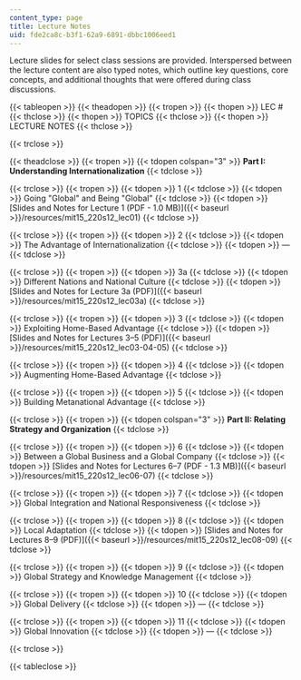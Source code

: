 ```yaml
---
content_type: page
title: Lecture Notes
uid: fde2ca8c-b3f1-62a9-6891-dbbc1006eed1
---
```


Lecture slides for select class sessions are provided. Interspersed between the lecture content are also typed notes, which outline key questions, core concepts, and additional thoughts that were offered during class discussions.

{{< tableopen >}}
{{< theadopen >}}
{{< tropen >}}
{{< thopen >}}
LEC #
{{< thclose >}}
{{< thopen >}}
TOPICS
{{< thclose >}}
{{< thopen >}}
LECTURE NOTES
{{< thclose >}}

{{< trclose >}}

{{< theadclose >}}
{{< tropen >}}
{{< tdopen colspan="3" >}}
**Part I: Understanding Internationalization**
{{< tdclose >}}

{{< trclose >}}
{{< tropen >}}
{{< tdopen >}}
1
{{< tdclose >}}
{{< tdopen >}}
Going "Global" and Being "Global"
{{< tdclose >}}
{{< tdopen >}}
[Slides and Notes for Lecture 1 (PDF - 1.0 MB)]({{< baseurl >}}/resources/mit15_220s12_lec01)
{{< tdclose >}}

{{< trclose >}}
{{< tropen >}}
{{< tdopen >}}
2
{{< tdclose >}}
{{< tdopen >}}
The Advantage of Internationalization
{{< tdclose >}}
{{< tdopen >}}
—
{{< tdclose >}}

{{< trclose >}}
{{< tropen >}}
{{< tdopen >}}
3a
{{< tdclose >}}
{{< tdopen >}}
Different Nations and National Culture
{{< tdclose >}}
{{< tdopen >}}
[Slides and Notes for Lecture 3a (PDF)]({{< baseurl >}}/resources/mit15_220s12_lec03a)
{{< tdclose >}}

{{< trclose >}}
{{< tropen >}}
{{< tdopen >}}
3
{{< tdclose >}}
{{< tdopen >}}
Exploiting Home-Based Advantage
{{< tdclose >}}
{{< tdopen >}}
[Slides and Notes for Lectures 3–5 (PDF)]({{< baseurl >}}/resources/mit15_220s12_lec03-04-05)
{{< tdclose >}}

{{< trclose >}}
{{< tropen >}}
{{< tdopen >}}
4
{{< tdclose >}}
{{< tdopen >}}
Augmenting Home-Based Advantage
{{< tdclose >}}

{{< trclose >}}
{{< tropen >}}
{{< tdopen >}}
5
{{< tdclose >}}
{{< tdopen >}}
Building Metanational Advantage
{{< tdclose >}}

{{< trclose >}}
{{< tropen >}}
{{< tdopen colspan="3" >}}
**Part II: Relating Strategy and Organization**
{{< tdclose >}}

{{< trclose >}}
{{< tropen >}}
{{< tdopen >}}
6
{{< tdclose >}}
{{< tdopen >}}
Between a Global Business and a Global Company
{{< tdclose >}}
{{< tdopen >}}
[Slides and Notes for Lectures 6–7 (PDF - 1.3 MB)]({{< baseurl >}}/resources/mit15_220s12_lec06-07)
{{< tdclose >}}

{{< trclose >}}
{{< tropen >}}
{{< tdopen >}}
7
{{< tdclose >}}
{{< tdopen >}}
Global Integration and National Responsiveness
{{< tdclose >}}

{{< trclose >}}
{{< tropen >}}
{{< tdopen >}}
8
{{< tdclose >}}
{{< tdopen >}}
Local Adaptation
{{< tdclose >}}
{{< tdopen >}}
[Slides and Notes for Lectures 8–9 (PDF)]({{< baseurl >}}/resources/mit15_220s12_lec08-09)
{{< tdclose >}}

{{< trclose >}}
{{< tropen >}}
{{< tdopen >}}
9
{{< tdclose >}}
{{< tdopen >}}
Global Strategy and Knowledge Management
{{< tdclose >}}

{{< trclose >}}
{{< tropen >}}
{{< tdopen >}}
10
{{< tdclose >}}
{{< tdopen >}}
Global Delivery
{{< tdclose >}}
{{< tdopen >}}
—
{{< tdclose >}}

{{< trclose >}}
{{< tropen >}}
{{< tdopen >}}
11
{{< tdclose >}}
{{< tdopen >}}
Global Innovation
{{< tdclose >}}
{{< tdopen >}}
—
{{< tdclose >}}

{{< trclose >}}

{{< tableclose >}}